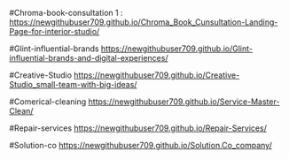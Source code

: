 #Chroma-book-consultation
1 : https://newgithubuser709.github.io/Chroma_Book_Cunsultation-Landing-Page-for-interior-studio/

#Glint-influential-brands
https://newgithubuser709.github.io/Glint-influential-brands-and-digital-experiences/

#Creative-Studio
https://newgithubuser709.github.io/Creative-Studio_small-team-with-big-ideas/

#Comerical-cleaning
https://newgithubuser709.github.io/Service-Master-Clean/

#Repair-services
https://newgithubuser709.github.io/Repair-Services/

#Solution-co
https://newgithubuser709.github.io/Solution.Co_company/
